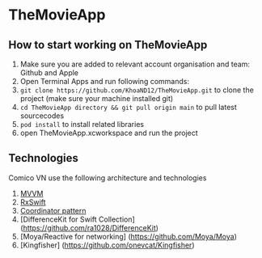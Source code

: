 # TheMovieApp
## How to start working on TheMovieApp
1. Make sure you are added to relevant account organisation and team: Github and Apple
2. Open Terminal Apps and run following commands:
3. ```git clone https://github.com/KhoaND12/TheMovieApp.git``` to clone the project (make sure your machine installed git)
4. ```cd TheMovieApp directory && git pull origin main``` to pull latest sourcecodes
5. ```pod install``` to install related libraries
6. open TheMovieApp.xcworkspace and run the project

## Technologies
Comico VN use the following architecture and technologies
1. [MVVM](https://en.wikipedia.org/wiki/Model%E2%80%93view%E2%80%93viewmodel) 
2. [RxSwift](https://github.com/ReactiveX/RxSwift)
3. [Coordinator pattern](https://github.com/quickbirdstudios/XCoordinator)
4. [DifferenceKit for Swift Collection] (https://github.com/ra1028/DifferenceKit)
5. [Moya/Reactive for networking] (https://github.com/Moya/Moya)
6. [Kingfisher] (https://github.com/onevcat/Kingfisher)
